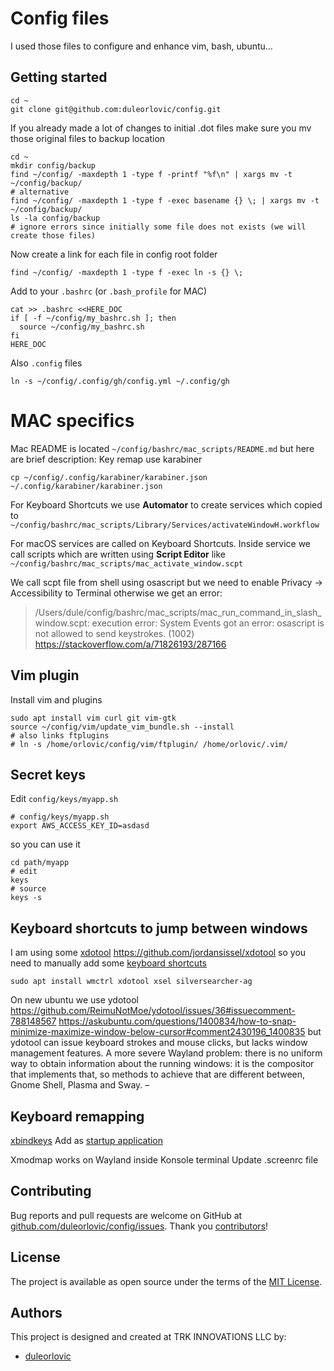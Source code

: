 # Config files

I used those files to configure and enhance vim, bash, ubuntu...

## Getting started

```
cd ~
git clone git@github.com:duleorlovic/config.git
```

If you already made a lot of changes to initial .dot files make sure you mv
those original files to backup location

```
cd ~
mkdir config/backup
find ~/config/ -maxdepth 1 -type f -printf "%f\n" | xargs mv -t ~/config/backup/
# alternative
find ~/config/ -maxdepth 1 -type f -exec basename {} \; | xargs mv -t ~/config/backup/
ls -la config/backup
# ignore errors since initially some file does not exists (we will create those files)
```

Now create a link for each file in config root folder
```
find ~/config/ -maxdepth 1 -type f -exec ln -s {} \;
```

Add to your `.bashrc` (or `.bash_profile` for MAC)

```
cat >> .bashrc <<HERE_DOC
if [ -f ~/config/my_bashrc.sh ]; then
  source ~/config/my_bashrc.sh
fi
HERE_DOC
```

Also `.config` files
```
ln -s ~/config/.config/gh/config.yml ~/.config/gh
```

# MAC specifics

Mac README is located `~/config/bashrc/mac_scripts/README.md` but here are
brief description:
Key remap use karabiner
~~~
cp ~/config/.config/karabiner/karabiner.json ~/.config/karabiner/karabiner.json
~~~

For Keyboard Shortcuts we use **Automator** to create services which copied to
`~/config/bashrc/mac_scripts/Library/Services/activateWindowH.workflow`

For macOS services are called on Keyboard Shortcuts.
Inside service we call scripts which are written using **Script Editor** like
`~/config/bashrc/mac_scripts/mac_activate_window.scpt`

We call scpt file from shell using osascript but we need to enable Privacy ->
Accessibility to Terminal
otherwise we get an error:
> /Users/dule/config/bashrc/mac_scripts/mac_run_command_in_slash_window.scpt: execution error: System Events got an error: osascript is not allowed to send keystrokes. (1002)
https://stackoverflow.com/a/71826193/287166

## Vim plugin

Install vim and plugins

```
sudo apt install vim curl git vim-gtk
source ~/config/vim/update_vim_bundle.sh --install
# also links ftplugins
# ln -s /home/orlovic/config/vim/ftplugin/ /home/orlovic/.vim/
```

## Secret keys

Edit `config/keys/myapp.sh`
```
# config/keys/myapp.sh
export AWS_ACCESS_KEY_ID=asdasd
```
so you can use it
```
cd path/myapp
# edit
keys
# source
keys -s
```

## Keyboard shortcuts to jump between windows

I am using some
[xdotool](http://www.semicomplete.com/projects/xdotool)
https://github.com/jordansissel/xdotool
so you need to manually add some [keyboard
shortcuts](https://github.com/duleorlovic/config/blob/master/bashrc/window_shortcuts.sh#L34)

```
sudo apt install wmctrl xdotool xsel silversearcher-ag
```

On new ubuntu we use ydotool
https://github.com/ReimuNotMoe/ydotool/issues/36#issuecomment-788148567
https://askubuntu.com/questions/1400834/how-to-snap-minimize-maximize-window-below-cursor#comment2430196_1400835
but ydotool can issue keyboard strokes and mouse clicks, but lacks window
management features. A more severe Wayland problem: there is no uniform way to
obtain information about the running windows: it is the compositor that
implements that, so methods to achieve that are different between, Gnome Shell,
Plasma and Sway. – 


## Keyboard remapping

[xbindkeys](https://wiki.archlinux.org/index.php/Xbindkeys)
Add as [startup
application](https://github.com/duleorlovic/config/blob/master/.xbindkeysrc#L3)

Xmodmap works on Wayland inside Konsole terminal
Update .screenrc file


## Contributing

Bug reports and pull requests are welcome on GitHub at
[github.com/duleorlovic/config/issues].
Thank you [contributors]!

[github.com/duleorlovic/config/issues]: https://github.com/duleorlovic/config/issues
[contributors]: https://github.com/duleorlovic/config/graphs/contributors

## License

The project is available as open source under the terms of the
[MIT License](http://opensource.org/licenses/MIT).

## Authors

This project is designed and created at TRK INNOVATIONS LLC by:

* [duleorlovic](https://github.com/duleorlovic)

